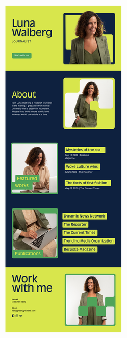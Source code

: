 ![template](https://raw.githubusercontent.com/ShriIraCatalog/resources-two/refs/heads/master/2025/04/20/20250420184837.png)
